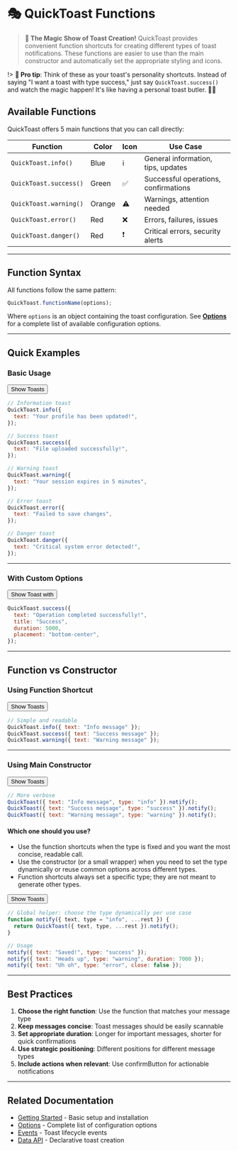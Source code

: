 # 🎭 QuickToast Functions

> **🎪 The Magic Show of Toast Creation!** QuickToast provides convenient function shortcuts for creating different types of toast notifications. These functions are easier to use than the main constructor and automatically set the appropriate styling and icons.

<div class="blockquote-orange blockquote-wrapper">

!> **🚀 Pro tip**: Think of these as your toast's personality shortcuts. Instead of saying "I want a toast with type success," just say `QuickToast.success()` and watch the magic happen! It's like having a personal toast butler. 🎩✨

## </div>

## Available Functions

QuickToast offers 5 main functions that you can call directly:

| Function               | Color  | Icon | Use Case                             |
| ---------------------- | ------ | ---- | ------------------------------------ |
| `QuickToast.info()`    | Blue   | ℹ️   | General information, tips, updates   |
| `QuickToast.success()` | Green  | ✅   | Successful operations, confirmations |
| `QuickToast.warning()` | Orange | ⚠️   | Warnings, attention needed           |
| `QuickToast.error()`   | Red    | ❌   | Errors, failures, issues             |
| `QuickToast.danger()`  | Red    | ❗   | Critical errors, security alerts     |

---

## Function Syntax

All functions follow the same pattern:

```javascript
QuickToast.functionName(options);
```

Where `options` is an object containing the toast configuration. See **[Options](options.md)** for a complete list of available configuration options.

---

## Quick Examples

### Basic Usage

<div class="code-wrapper">
  <div>
  <button data-quicktoast>Show Toasts</button>
  </div>

```javascript
// Information toast
QuickToast.info({
  text: "Your profile has been updated!",
});

// Success toast
QuickToast.success({
  text: "File uploaded successfully!",
});

// Warning toast
QuickToast.warning({
  text: "Your session expires in 5 minutes",
});

// Error toast
QuickToast.error({
  text: "Failed to save changes",
});

// Danger toast
QuickToast.danger({
  text: "Critical system error detected!",
});
```

</div>

---

### With Custom Options

<div class="code-wrapper">
  <div>
  <button data-quicktoast>Show Toast with</button>
  </div>

```javascript
QuickToast.success({
  text: "Operation completed successfully!",
  title: "Success",
  duration: 5000,
  placement: "bottom-center",
});
```

</div>

---

## Function vs Constructor

### Using Function Shortcut

<div class="code-wrapper">
  <div>
  <button data-quicktoast>Show Toasts</button>
  </div>

```javascript
// Simple and readable
QuickToast.info({ text: "Info message" });
QuickToast.success({ text: "Success message" });
QuickToast.warning({ text: "Warning message" });
```

</div>

---

### Using Main Constructor

<div class="code-wrapper">
  <div>
  <button data-quicktoast>Show Toasts</button>
  </div>

```javascript
// More verbose
QuickToast({ text: "Info message", type: "info" }).notify();
QuickToast({ text: "Success message", type: "success" }).notify();
QuickToast({ text: "Warning message", type: "warning" }).notify();
```

</div>

#### Which one should you use?

- Use the function shortcuts when the type is fixed and you want the most concise, readable call.
- Use the constructor (or a small wrapper) when you need to set the type dynamically or reuse common options across different types.
- Function shortcuts always set a specific type; they are not meant to generate other types.

<div class="code-wrapper">
  <div>
  <button data-quicktoast>Show Toasts</button>
  </div>

```javascript
// Global helper: choose the type dynamically per use case
function notify({ text, type = "info", ...rest }) {
  return QuickToast({ text, type, ...rest }).notify();
}

// Usage
notify({ text: "Saved!", type: "success" });
notify({ text: "Heads up", type: "warning", duration: 7000 });
notify({ text: "Uh oh", type: "error", close: false });
```

</div>

---

## Best Practices

1. **Choose the right function**: Use the function that matches your message type
2. **Keep messages concise**: Toast messages should be easily scannable
3. **Set appropriate duration**: Longer for important messages, shorter for quick confirmations
4. **Use strategic positioning**: Different positions for different message types
5. **Include actions when relevant**: Use confirmButton for actionable notifications

---

## Related Documentation

- [Getting Started](getting-started.md) - Basic setup and installation
- [Options](options.md) - Complete list of configuration options
- [Events](events.md) - Toast lifecycle events
- [Data API](data-api.md) - Declarative toast creation
